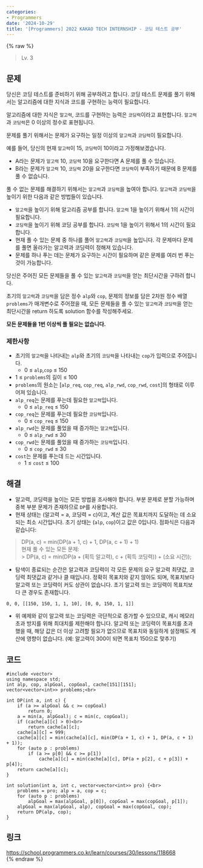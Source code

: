 ```yaml
---
categories:
- Programmers
date: '2024-10-29'
title: '[Programmers] 2022 KAKAO TECH INTERNSHIP - 코딩 테스트 공부'
---
```


{% raw %}
> Lv. 3<br>

## 문제
당신은 코딩 테스트를 준비하기 위해 공부하려고 합니다. 코딩 테스트 문제를 풀기 위해서는 알고리즘에 대한 지식과 코드를 구현하는 능력이 필요합니다.

알고리즘에 대한 지식은  `알고력`, 코드를 구현하는 능력은  `코딩력`이라고 표현합니다.  `알고력`과  `코딩력`은 0 이상의 정수로 표현됩니다.

문제를 풀기 위해서는 문제가 요구하는 일정 이상의  `알고력`과  `코딩력`이 필요합니다.

예를 들어, 당신의 현재  `알고력`이 15,  `코딩력`이 10이라고 가정해보겠습니다.

-   A라는 문제가  `알고력`  10,  `코딩력`  10을 요구한다면 A 문제를 풀 수 있습니다.
-   B라는 문제가  `알고력`  10,  `코딩력`  20을 요구한다면  `코딩력`이 부족하기 때문에 B 문제를 풀 수 없습니다.

풀 수 없는 문제를 해결하기 위해서는  `알고력`과  `코딩력`을 높여야 합니다.  `알고력`과  `코딩력`을 높이기 위한 다음과 같은 방법들이 있습니다.

-   `알고력`을 높이기 위해 알고리즘 공부를 합니다.  `알고력`  1을 높이기 위해서 1의 시간이 필요합니다.
-   `코딩력`을 높이기 위해 코딩 공부를 합니다.  `코딩력`  1을 높이기 위해서 1의 시간이 필요합니다.
-   현재 풀 수 있는 문제 중 하나를 풀어  `알고력`과  `코딩력`을 높입니다. 각 문제마다 문제를 풀면 올라가는 알고력과 코딩력이 정해져 있습니다.
-   문제를 하나 푸는 데는 문제가 요구하는 시간이 필요하며 같은 문제를 여러 번 푸는 것이 가능합니다.

당신은 주어진 모든 문제들을 풀 수 있는  `알고력`과  `코딩력`을 얻는 최단시간을 구하려 합니다.

초기의  `알고력`과  `코딩력`을 담은 정수  `alp`와  `cop`, 문제의 정보를 담은 2차원 정수 배열  `problems`가 매개변수로 주어졌을 때, 모든 문제들을 풀 수 있는  `알고력`과  `코딩력`을 얻는 최단시간을 return 하도록 solution 함수를 작성해주세요.

**모든 문제들을 1번 이상씩 풀 필요는 없습니다.**

### 제한사항
-   초기의  `알고력`을 나타내는  `alp`와 초기의  `코딩력`을 나타내는  `cop`가 입력으로 주어집니다.
    -   0 ≤  `alp`,`cop`  ≤ 150
-   1 ≤  `problems`의 길이 ≤ 100
-   `problems`의 원소는 [`alp_req`,  `cop_req`,  `alp_rwd`,  `cop_rwd`,  `cost`]의 형태로 이루어져 있습니다.
-   `alp_req`는 문제를 푸는데 필요한  `알고력`입니다.
    -   0 ≤  `alp_req`  ≤ 150
-   `cop_req`는 문제를 푸는데 필요한  `코딩력`입니다.
    -   0 ≤  `cop_req`  ≤ 150
-   `alp_rwd`는 문제를 풀었을 때 증가하는  `알고력`입니다.
    -   0 ≤  `alp_rwd`  ≤ 30
-   `cop_rwd`는 문제를 풀었을 때 증가하는  `코딩력`입니다.
    -   0 ≤  `cop_rwd`  ≤ 30
-   `cost`는 문제를 푸는데 드는 시간입니다.
    -   1 ≤  `cost`  ≤ 100

## 해결
- 알고력, 코딩력을 높이는 모든 방법을 조사해야 합니다. 부분 문제로 분할 가능하며 중복 부분 문제가 존재하므로 `DP`를 사용합니다.
- 현재 상태는 (알고력 = a, 코딩력 = c)이고, 계산 값은 목표치까지 도달하는 데 소요되는 최소 시간입니다. 초기 상태는 (`alp`, `cop`)이고 값은 0입니다. 점화식은 다음과 같습니다:

> DP(a, c) = min(DP(a + 1, c) + 1, DP(a, c + 1) + 1)<br>
> 현재 풀 수 있는 모든 문제: <br>
	> DP(a, c) = min(DP(a + (획득 알고력), c + (획득 코딩력)) + (소요 시간));<br>

- 탐색이 종료되는 순간은 알고력과 코딩력이 각 모든 문제의 요구 알고력 최댓값, 코딩력 최댓값과 같거나 클 때입니다. 정확히 목표치와 같지 않아도 되며, 목표치보다 알고력 또는 코딩력이 커도 상관이 없습니다. 초기 알고력 또는 코딩력이 목표치보다 큰 경우도 존재합니다.
```
0, 0, [[150, 150, 1, 1, 10], [0, 0, 150, 1, 1]]
```
- 위 예제와 같이 알고력 또는 코딩력은 극단적으로 증가할 수 있으므로, 캐시 메모리 초과 방지를 위해 최대치를 제한해야 합니다. 알고력 또는 코딩력이 목표치를 초과했을 때, 해당 값은 더 이상 고려할 필요가 없으므로 목표치와 동일하게 설정해도 계산에 영향이 없습니다. (예: 알고력이 300이 되면 목표치 150으로 맞추기)


## 코드
```
#include <vector>
using namespace std;
int alp, cop, alpGoal, copGoal, cache[151][151];
vector<vector<int>> problems;<br>

int DP(int a, int c) {
    if (a >= alpGoal && c >= copGoal)
        return 0;
    a = min(a, alpGoal); c = min(c, copGoal);
    if (cache[a][c] > 0)<br>
        return cache[a][c];
    cache[a][c] = 999;
    cache[a][c] = min(cache[a][c], min(DP(a + 1, c) + 1, DP(a, c + 1) + 1));
    for (auto p : problems)
        if (a >= p[0] && c >= p[1])
            cache[a][c] = min(cache[a][c], DP(a + p[2], c + p[3]) + p[4]);
    return cache[a][c];
}

int solution(int a, int c, vector<vector<int>> pro) {<br>
    problems = pro; alp = a, cop = c;
    for (auto p : problems)
        alpGoal = max(alpGoal, p[0]), copGoal = max(copGoal, p[1]);
    alpGoal = max(alpGoal, alp), copGoal = max(copGoal, cop);
    return DP(alp, cop);
}
```

## 링크
https://school.programmers.co.kr/learn/courses/30/lessons/118668<br>
{% endraw %}
